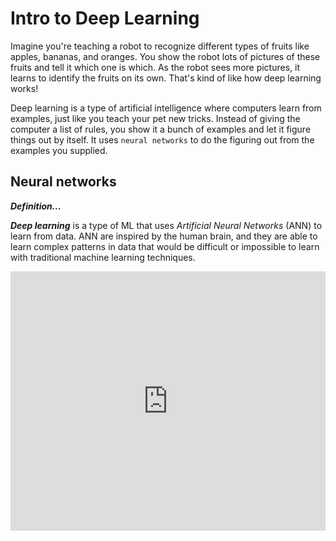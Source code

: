 # Intro to Deep Learning
Imagine you're teaching a robot to recognize different types of fruits like apples, bananas, and oranges. You show the robot lots of pictures of these fruits and tell it which one is which. As the robot sees more pictures, it learns to identify the fruits on its own. That's kind of like how deep learning works!

Deep learning is a type of artificial intelligence where computers learn from examples, just like you teach your pet new tricks. Instead of giving the computer a list of rules, you show it a bunch of examples and let it figure things out by itself. It uses `neural networks` to do the figuring out from the examples you supplied.

## Neural networks

<aside>

**_Definition..._**

**_Deep learning_** is a type of ML that uses _Artificial Neural Networks_ (ANN) to learn from data. ANN are inspired by the human brain, and they are able to learn complex patterns in data that would be difficult or impossible to learn with traditional machine learning techniques.
</aside>

<div style="position: relative; padding-bottom: 56.25%; height: 0;"><iframe width="100%" height="415" src="https://www.youtube.com/embed/jmmW0F0biz0" title="Linking your CSS" frameborder="0" allow="accelerometer; autoplay; clipboard-write; encrypted-media; gyroscope; picture-in-picture" allowfullscreen></iframe></div>
<!-- 
## Machine learning vs Deep learning
<div style="position: relative; padding-bottom: 56.25%; height: 0;"><iframe width="100%" height="415" src="https://www.youtube.com/embed/q6kJ71tEYqM" title="Linking your CSS" frameborder="0" allow="accelerometer; autoplay; clipboard-write; encrypted-media; gyroscope; picture-in-picture" allowfullscreen></iframe></div>
 -->
